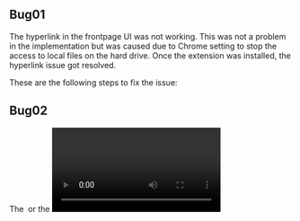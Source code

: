 ## Bug01

The hyperlink in the frontpage UI was not working. This was not a problem in the implementation but was caused due to Chrome setting to stop the access to local files on the hard drive. Once the extension was installed, the hyperlink issue got resolved.

These are the following steps to fix the issue:

## Bug02

The <img> or the <video> is not being rendered in the browser. This is due to the setting of the browser or the need of servlet. 